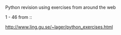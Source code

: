 
Python revision using exercises from around the web

1 - 46 from ::

http://www.ling.gu.se/~lager/python_exercises.html
